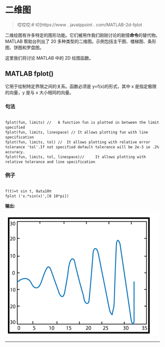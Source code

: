 # 二维图

> 哎哎哎:# t0]https://www . javatppoint . com/MATLAB-2d-fplot

二维绘图有许多特定的图形功能。它们被用作我们刚刚讨论的剧情**命令**的替代物。MATLAB 帮助台列出了 20 多种类型的二维图。示例包括主干图、楼梯图、条形图、饼图和罗盘图。

这里我们将讨论 MATLAB 中的 2D 绘图函数。

## MATLAB fplot()

它用于绘制特定界限之间的关系。函数必须是 y=f(x)的形式，其中 x 是指定极限的向量，y 是与 x 大小相同的向量。

### 句法

```

fplot(fun, limits) //	A function fun is plotted in between the limit specified
fplot(fun, limits, linespace) // It allows plotting fun with line specification
fplot(fun, limits, tol) //  It allows plotting with relative error tolerance 'tol'.If not specified default tolerance will be 2e-3 ie .2%  accuracy.
fplot(fun, limits, tol, linespace)//	 It allows plotting with relative tolerance and line specification

```

### 例子

```

f(t)=t sin t, 0≤t≤10π
fplot ('x.*sin(x)',[0 10*pi])

```

**输出:**

![MATLAB fplot()](img/3f5abe17fbb46c290e04cc3c0376aef1.png)

* * *